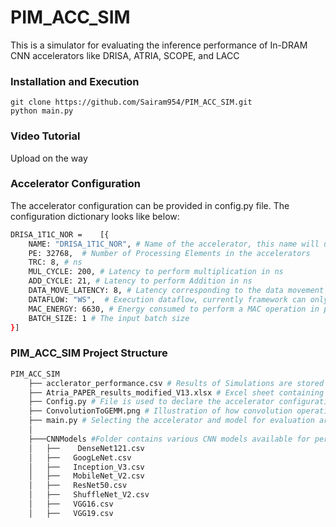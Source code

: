 # PIM_ACC_SIM
This is a simulator for evaluating the inference performance of In-DRAM CNN accelerators like DRISA, ATRIA, SCOPE, and LACC

### Installation and Execution

    git clone https://github.com/Sairam954/PIM_ACC_SIM.git
    python main.py

### Video Tutorial
Upload on the way


### Accelerator Configuration 

The accelerator configuration can be provided in config.py file. The configuration dictionary looks like below:
``` bash
DRISA_1T1C_NOR =    [{
    NAME: "DRISA_1T1C_NOR", # Name of the accelerator, this name will used for logging performance results in accelerator_performance.csv file 
    PE: 32768,  # Number of Processing Elements in the accelerators
    TRC: 8, # ns 
    MUL_CYCLE: 200, # Latency to perform multiplication in ns
    ADD_CYCLE: 21, # Latency to perform Addition in ns
    DATA_MOVE_LATENCY: 8, # Latency corresponding to the data movement in ns
    DATAFLOW: "WS",  # Execution dataflow, currently framework can only map using Weight Stationary (WS) dataflow. However, it can be extended to map Input Stationary and Output Stationary dataflows 
    MAC_ENERGY: 6630, # Energy consumed to perform a MAC operation in pJ
    BATCH_SIZE: 1 # The input batch size 
}]
```

### PIM_ACC_SIM Project Structure 
``` bash
PIM_ACC_SIM
    ├── acclerator_performance.csv # Results of Simulations are stored in this file. Simulator captures metrics like Total_Run_Time, Total_Data_Movement,	Total_MAC_Energy, and	BottleNeck_Ratio 
    ├── Atria_PAPER_results_modified_V13.xlsx # Excel sheet containing the latency, energy, and area values corresponding to different accelerators, these values are used to create configuration dictionaries in config.py 
    ├── Config.py # File is used to declare the accelerator configurations used for evaluation
    ├── ConvolutionToGEMM.png # Illustration of how convolution operations are converted to GEMM operation before mapping onto accelerator
    ├── main.py # Selecting the accelerator and model for evaluation are set in this file. Currently, the complete logic of mapping and calculating the performance metrics happens in this file.  
    │
    ├───CNNModels #Folder contains various CNN models available for performing simulations.
    │   ├──    DenseNet121.csv
    │   ├──   GoogLeNet.csv
    │   ├──   Inception_V3.csv
    │   ├──   MobileNet_V2.csv
    │   ├──   ResNet50.csv
    │   ├──   ShuffleNet_V2.csv
    │   ├──   VGG16.csv
    │   ├──   VGG19.csv
   
```
